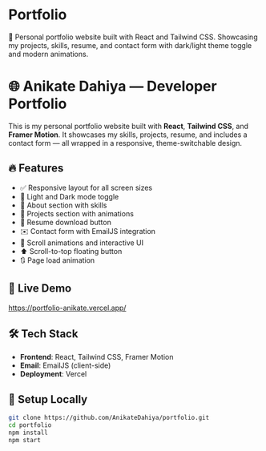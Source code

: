 # Portfolio
💼 Personal portfolio website built with React and Tailwind CSS. Showcasing my projects, skills, resume, and contact form with dark/light theme toggle and modern animations.
# 🌐 Anikate Dahiya — Developer Portfolio

This is my personal portfolio website built with **React**, **Tailwind CSS**, and **Framer Motion**. It showcases my skills, projects, resume, and includes a contact form — all wrapped in a responsive, theme-switchable design.

## 🔥 Features

- ✅ Responsive layout for all screen sizes
- 🌙 Light and Dark mode toggle
- 🧠 About section with skills
- 💼 Projects section with animations
- 📄 Resume download button
- ✉️ Contact form with EmailJS integration
- 🚀 Scroll animations and interactive UI
- ⬆️ Scroll-to-top floating button
- 🔃 Page load animation

## 🚀 Live Demo

https://portfolio-anikate.vercel.app/

## 🛠️ Tech Stack

- **Frontend**: React, Tailwind CSS, Framer Motion
- **Email**: EmailJS (client-side)
- **Deployment**: Vercel

## 🧩 Setup Locally

```bash
git clone https://github.com/AnikateDahiya/portfolio.git
cd portfolio
npm install
npm start
